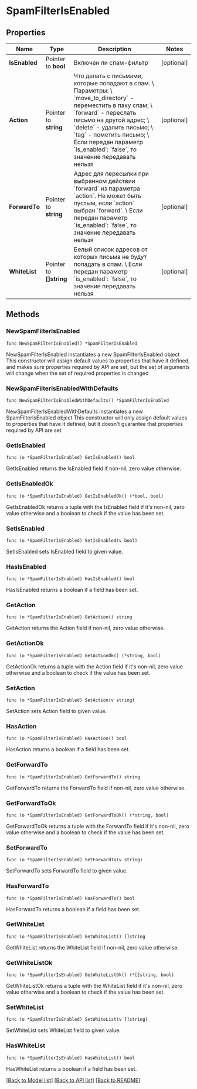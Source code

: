 # SpamFilterIsEnabled

## Properties

Name | Type | Description | Notes
------------ | ------------- | ------------- | -------------
**IsEnabled** | Pointer to **bool** | Включен ли спам-фильтр | [optional] 
**Action** | Pointer to **string** | Что делать с письмами, которые попадают в спам. \\  Параметры: \\  &#x60;move_to_directory&#x60; - переместить в паку спам; \\  &#x60;forward&#x60; - переслать письмо на другой адрес; \\  &#x60;delete&#x60; - удалить письмо; \\  &#x60;tag&#x60; - пометить письмо; \\  Если передан параметр &#x60;is_enabled&#x60;: &#x60;false&#x60;, то значение передавать нельзя | [optional] 
**ForwardTo** | Pointer to **string** | Адрес для пересылки при выбранном действии &#x60;forward&#x60; из параметра &#x60;action&#x60;. Не может быть пустым, если &#x60;action&#x60; выбран &#x60;forward&#x60;. \\  Если передан параметр &#x60;is_enabled&#x60;: &#x60;false&#x60;, то значение передавать нельзя | [optional] 
**WhiteList** | Pointer to **[]string** | Белый список адресов от которых письма не будут попадать в спам. \\  Если передан параметр &#x60;is_enabled&#x60;: &#x60;false&#x60;, то значение передавать нельзя | [optional] 

## Methods

### NewSpamFilterIsEnabled

`func NewSpamFilterIsEnabled() *SpamFilterIsEnabled`

NewSpamFilterIsEnabled instantiates a new SpamFilterIsEnabled object
This constructor will assign default values to properties that have it defined,
and makes sure properties required by API are set, but the set of arguments
will change when the set of required properties is changed

### NewSpamFilterIsEnabledWithDefaults

`func NewSpamFilterIsEnabledWithDefaults() *SpamFilterIsEnabled`

NewSpamFilterIsEnabledWithDefaults instantiates a new SpamFilterIsEnabled object
This constructor will only assign default values to properties that have it defined,
but it doesn't guarantee that properties required by API are set

### GetIsEnabled

`func (o *SpamFilterIsEnabled) GetIsEnabled() bool`

GetIsEnabled returns the IsEnabled field if non-nil, zero value otherwise.

### GetIsEnabledOk

`func (o *SpamFilterIsEnabled) GetIsEnabledOk() (*bool, bool)`

GetIsEnabledOk returns a tuple with the IsEnabled field if it's non-nil, zero value otherwise
and a boolean to check if the value has been set.

### SetIsEnabled

`func (o *SpamFilterIsEnabled) SetIsEnabled(v bool)`

SetIsEnabled sets IsEnabled field to given value.

### HasIsEnabled

`func (o *SpamFilterIsEnabled) HasIsEnabled() bool`

HasIsEnabled returns a boolean if a field has been set.

### GetAction

`func (o *SpamFilterIsEnabled) GetAction() string`

GetAction returns the Action field if non-nil, zero value otherwise.

### GetActionOk

`func (o *SpamFilterIsEnabled) GetActionOk() (*string, bool)`

GetActionOk returns a tuple with the Action field if it's non-nil, zero value otherwise
and a boolean to check if the value has been set.

### SetAction

`func (o *SpamFilterIsEnabled) SetAction(v string)`

SetAction sets Action field to given value.

### HasAction

`func (o *SpamFilterIsEnabled) HasAction() bool`

HasAction returns a boolean if a field has been set.

### GetForwardTo

`func (o *SpamFilterIsEnabled) GetForwardTo() string`

GetForwardTo returns the ForwardTo field if non-nil, zero value otherwise.

### GetForwardToOk

`func (o *SpamFilterIsEnabled) GetForwardToOk() (*string, bool)`

GetForwardToOk returns a tuple with the ForwardTo field if it's non-nil, zero value otherwise
and a boolean to check if the value has been set.

### SetForwardTo

`func (o *SpamFilterIsEnabled) SetForwardTo(v string)`

SetForwardTo sets ForwardTo field to given value.

### HasForwardTo

`func (o *SpamFilterIsEnabled) HasForwardTo() bool`

HasForwardTo returns a boolean if a field has been set.

### GetWhiteList

`func (o *SpamFilterIsEnabled) GetWhiteList() []string`

GetWhiteList returns the WhiteList field if non-nil, zero value otherwise.

### GetWhiteListOk

`func (o *SpamFilterIsEnabled) GetWhiteListOk() (*[]string, bool)`

GetWhiteListOk returns a tuple with the WhiteList field if it's non-nil, zero value otherwise
and a boolean to check if the value has been set.

### SetWhiteList

`func (o *SpamFilterIsEnabled) SetWhiteList(v []string)`

SetWhiteList sets WhiteList field to given value.

### HasWhiteList

`func (o *SpamFilterIsEnabled) HasWhiteList() bool`

HasWhiteList returns a boolean if a field has been set.


[[Back to Model list]](../README.md#documentation-for-models) [[Back to API list]](../README.md#documentation-for-api-endpoints) [[Back to README]](../README.md)


